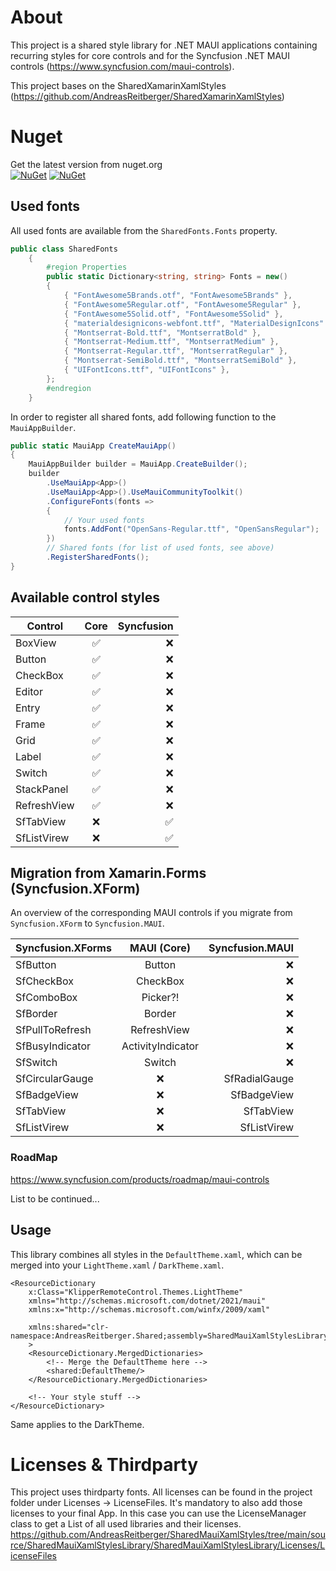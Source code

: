 # About
This project is a shared style library for .NET MAUI applications containing recurring styles for
core controls and for the Syncfusion .NET MAUI controls (https://www.syncfusion.com/maui-controls).

This project bases on the SharedXamarinXamlStyles (https://github.com/AndreasReitberger/SharedXamarinXamlStyles)

# Nuget
Get the latest version from nuget.org<br>
[![NuGet](https://img.shields.io/nuget/v/SharedMauiXamlStylesLibrary.svg?style=flat-square&label=nuget)](https://www.nuget.org/packages/SharedMauiXamlStylesLibrary/)
[![NuGet](https://img.shields.io/nuget/dt/SharedMauiXamlStylesLibrary.svg)](https://www.nuget.org/packages/SharedMauiXamlStylesLibrary)

## Used fonts
All used fonts are available from the `SharedFonts.Fonts` property. 

```csharp
public class SharedFonts
    {
        #region Properties
        public static Dictionary<string, string> Fonts = new()
        {
            { "FontAwesome5Brands.otf", "FontAwesome5Brands" },
            { "FontAwesome5Regular.otf", "FontAwesome5Regular" },
            { "FontAwesome5Solid.otf", "FontAwesome5Solid" },
            { "materialdesignicons-webfont.ttf", "MaterialDesignIcons" },
            { "Montserrat-Bold.ttf", "MontserratBold" },
            { "Montserrat-Medium.ttf", "MontserratMedium" },
            { "Montserrat-Regular.ttf", "MontserratRegular" },
            { "Montserrat-SemiBold.ttf", "MontserratSemiBold" },
            { "UIFontIcons.ttf", "UIFontIcons" },
        };
        #endregion
    }
```

In order to register all shared fonts, add following function to the `MauiAppBuilder`.

```csharp
public static MauiApp CreateMauiApp()
{
    MauiAppBuilder builder = MauiApp.CreateBuilder();
    builder
        .UseMauiApp<App>()
        .UseMauiApp<App>().UseMauiCommunityToolkit()
        .ConfigureFonts(fonts =>
        {
            // Your used fonts
            fonts.AddFont("OpenSans-Regular.ttf", "OpenSansRegular");
        })
        // Shared fonts (for list of used fonts, see above)
        .RegisterSharedFonts();
}
```

## Available control styles

| Control                             | Core  | Syncfusion |
| ----------------------------------- |:-----:| -------:|
| BoxView                             | ✅   | ❌      |
| Button                              | ✅   | ❌      |
| CheckBox                            | ✅   | ❌      |
| Editor                              | ✅   | ❌      |
| Entry                               | ✅   | ❌      |
| Frame                               | ✅   | ❌      |
| Grid                                | ✅   | ❌      |
| Label                               | ✅   | ❌      |
| Switch                              | ✅   | ❌      |
| StackPanel                          | ✅   | ❌      |
| RefreshView                         | ✅   | ❌      |
| SfTabView                           | ❌   | ✅      |
| SfListVirew                         | ❌   | ✅      |

## Migration from Xamarin.Forms (Syncfusion.XForm)
An overview of the corresponding MAUI controls if you migrate from `Syncfusion.XForm` to `Syncfusion.MAUI`.

| Syncfusion.XForms                   | MAUI (Core)        | Syncfusion.MAUI |
| ----------------------------------- |:------------------:| ---------------:|
| SfButton                            | Button             | ❌             |
| SfCheckBox                          | CheckBox           | ❌             |
| SfComboBox                          | Picker?!           | ❌             |
| SfBorder                            | Border             | ❌             |
| SfPullToRefresh                     | RefreshView        | ❌             |
| SfBusyIndicator                     | ActivityIndicator  | ❌             |
| SfSwitch                            | Switch             | ❌             |
| SfCircularGauge                     | ❌                 | SfRadialGauge  |
| SfBadgeView                         | ❌                 | SfBadgeView    |
| SfTabView                           | ❌                 | SfTabView      |
| SfListVirew                         | ❌                 | SfListVirew    |

### RoadMap
https://www.syncfusion.com/products/roadmap/maui-controls

List to be continued...

## Usage
This library combines all styles in the `DefaultTheme.xaml`, which can be merged into your `LightTheme.xaml` / `DarkTheme.xaml`.

```xaml
<ResourceDictionary
    x:Class="KlipperRemoteControl.Themes.LightTheme"
    xmlns="http://schemas.microsoft.com/dotnet/2021/maui"
    xmlns:x="http://schemas.microsoft.com/winfx/2009/xaml"
    
    xmlns:shared="clr-namespace:AndreasReitberger.Shared;assembly=SharedMauiXamlStylesLibrary"
    >
    <ResourceDictionary.MergedDictionaries>
        <!-- Merge the DefaultTheme here -->
        <shared:DefaultTheme/>
    </ResourceDictionary.MergedDictionaries>

    <!-- Your style stuff -->
</ResourceDictionary>
```

Same applies to the DarkTheme.

# Licenses & Thirdparty
This project uses thirdparty fonts. All licenses can be found in the project folder under Licenses -> LicenseFiles.
It's mandatory to also add those licenses to your final App. In this case you can use the LicenseManager class to get a List of all
used libraries and their licenses.
https://github.com/AndreasReitberger/SharedMauiXamlStyles/tree/main/source/SharedMauiXamlStylesLibrary/SharedMauiXamlStylesLibrary/Licenses/LicenseFiles
